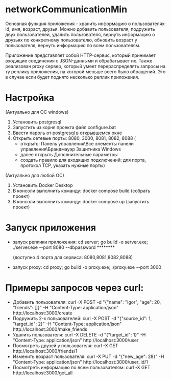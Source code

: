 # networkCommunicationMin
Основная функция приложения - хранить информацию о пользователях: id, имя, возраст, друзья.
Можно добавить пользователя,  подружить двух пользователей, удалить пользователя, вернуть информацию о друзьях по конкретному пользователю, обновить возраст у пользователя, вернуть информацию по всем пользователям.

Приложение представляет собой HTTP-сервис, который принимает входящие соединения с JSON-данными и обрабатывает их.
Также реализован proxy сервер, который умеет перераспределять запросы на ту реплику приложения, на которой меньше всего было обращений. Это в случае если будет поднято несколько реплик приложения.


# Настройка
(Актуально для ОС windows)
1. Установить postgresql
2. Запустить из корня проекта файл configure.bat
3. Ввести пароль от postgresql в открывшемся окне
4. Открыть сетевые порты: 8080, 3000, 8081, 8082, 8088 (
   - открыть: Панель управления\Все элементы панели управления\Брандмауэр Защитника Windows
   - далее открыть Дополнительные параметры
   - создать правило для входящих подключений: для порта, протокол TCP, указать нужные порты)

(Актуально для любой ОС)
1. Установить Docker Desktop
2. В консоли выполнить команду: docker compose build (собрать проект)
3. В консоли выполнить команду: docker compose up (запустить проект)


# Запуск приложения
- запуск реплики приложения: cd server; go build -o server.exe; ./server.exe --port 8080 --dbpassword ********
  
    (доступно 4 порта для сервиса: 8080,8081,8082,8088)


- запуск proxy: cd proxy; go build -o proxy.exe; ./proxy.exe --port 3000


# Примеры запросов через curl:

- Добавить пользователя: curl -X POST -d "{\"name\": \"Igor\", \"age\": 20, \"friends\": []}" -H "Content-Type: application/json" http://localhost:3000/create
- Подружить 2-х пользователей: curl -X POST -d "{\"source_id\": 1, \"target_id\": 2}" -H "Content-Type: application/json" http://localhost:3000/make_friends
- Удалить пользователя: curl -X DELETE -d "{\"target_id\": 1}" -H "Content-Type: application/json" http://localhost:3000/user
- Посмотреть друзей у пользователя: curl -X GET http://localhost:3000/friends/1
- Изменить возраст пользователя: curl -X PUT -d "{\"new_age\": 28}" -H "Content-Type: application/json" http://localhost:3000/user_id/1
- Посмотреть информацию по всем пользователям: curl -X GET http://localhost:3000/get_all

